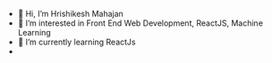 - 👋 Hi, I’m Hrishikesh Mahajan
- 👀 I’m interested in Front End Web Development, ReactJS, Machine Learning
- 🌱 I’m currently learning ReactJs
- 


<!---
hrishi123-cpu/hrishi123-cpu is a ✨ special ✨ repository because its `README.md` (this file) appears on your GitHub profile.
You can click the Preview link to take a look at your changes.
--->
